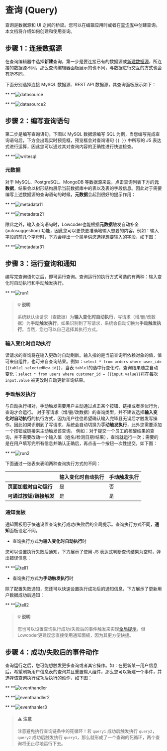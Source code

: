 # 查询 (Query)

查询是数据源和 UI 之间的桥梁。您可以在编辑应用时或者在[查询库](./query-library)中创建查询。本文档将介绍如何创建和使用查询。

## 步骤 1：连接数据源

在查询编辑器中选择**新建**查询，第一步是要连接已有的数据源或[新建数据源](./datasource#%E6%96%B0%E5%BB%BA%E6%95%B0%E6%8D%AE%E6%BA%90)，所连接的数据源不同，那么查询编辑器面板展示的也不同，与数据进行交互的方式也会有所不同。

下面分别选择连接 MySQL 数据源、REST API 数据源，其查询面板展示如下：

**       **![datasource](assets/datasource-20231002173453-sh93w7l.png "datasource")[           ](https://majiang.co/static/355179a6d80b562a1e87b81379775d1b/e8f1b/datasource.png)

**       **![datasource2](assets/datasource2-20231002173453-wpnup7q.png "datasource2")[           ](https://majiang.co/static/00cba2af014cb0837b47c088cd078529/0f96c/datasource2.png)

## 步骤 2：编写查询语句

第二步是编写查询语句。下图以 MySQL 数据源编写 SQL 为例，当您编写完成查询语句后，下方会出现实时预览框，预览框会对查询语句 `{{ }}`​ 中所写的 JS 表达式进行运算，因此您可以通过其对查询内容的正确性进行快速检查。

**       **![writesql](assets/writesql-20231002173453-5h5bxfm.png "writesql")[           ](https://majiang.co/static/4e552941a68e18084206ff030b8e5fff/f3abf/writesql.png)

### 元数据

对于 MySQL、PostgreSQL、MongoDB 等数据源来说，点击查询列表下方的​**元数据**​，结果会以树形结构展示当前数据库中的表以及表的字段信息。因此对于需要编写上述数据源的查询语句的时候，**元数据**会起到很好的提示作用：

**       **![metadata11](assets/metadata11-20231002173453-vdv7w93.png "metadata11")[           ](https://majiang.co/static/ab97ea747e3e3225588c4cac51f1d62c/3dde1/metadata11.png)

**       **![metadata21](assets/metadata21-20231002173453-c3dx8pt.png "metadata21")[           ](https://majiang.co/static/faf75f7a0802ae8abb213c5ebc862dea/f53a0/metadata21.png)

除此之外，输入查询语句时，Lowcoder也能根据**元数据**触发自动补全 (autosuggestion) 功能，因此您可以更快更准确地输入想要的内容。例如：输入字段的前几个字母时，下方会弹出一个菜单供您选择想要输入的字段，如下图：

**       **![metadata31](assets/metadata31-20231002173453-4xficjf.png "metadata31")[           ](https://majiang.co/static/d1423a17233dce5e129dcedbfd152685/b85c3/metadata31.png)

## 步骤 3：运行查询和通知

编写完查询语句之后，即可运行查询。查询运行的执行方式可选的有两种：输入变化时自动执行和手动触发执行。

**       **![run1](assets/run1-20231002173453-61ait2c.png "run1")[           ](https://majiang.co/static/019aa8e5f989636af197fa4adde7abed/31198/run1.png)

> #### 💡 说明
>
> 系统默认读请求（查数据）为​**输入变化时自动执行**​，写请求（增/删/改数据）为​**手动触发执行**​。如果识别到了写请求，系统会自动切换为​**手动触发执行**​。当然，您也可以自己选择其执行方式。

### 输入变化时自动执行

读请求的查询将在输入更改时自动刷新。输入指的是当前查询所依赖对象的值，值可来自组件，也可来自查询结果。例如：`select * from orders where user_id={{table1.selectedRow.id}}`​ ，当表 `table1`​ 的选中行变化时，查询结果随之自动变化；`select * from users where customer_id = {{input.value}}`​ 将在每次 `input.value`​ 被更改时自动更新查询结果。

### 手动触发执行

与自动执行相对，手动触发需要用户主动通过点击某个按钮、链接或者类似行为，查询才会运行。 对于写请求（增/删/改数据）的查询类型，并不建议选择**输入变化时自动执行**的执行方式，因为用户往往希望确认输入完毕且无误后才触发写操作。因此如果识别到了写请求，系统会自动切换为​**手动触发执行**​，此外您需要添加一个按钮或链接来主动触发该查询。 例如：对于提交一个员工的核酸结果的查询，并不需要改动一个输入值（姓名/检测日期/结果），查询就运行一次；需要的是在用户填写完所有信息并确认正确后，再点击一个按钮一次性提交，如下图：

**       **![run2](assets/run2-20231002173453-io6acub.png "run2")[           ](https://majiang.co/static/bc3c4de0d439b91ccb3d12083aff2db9/587b0/run2.png)

下面通过一张表来表明两种查询执行方式的不同：

||**输入变化时自动执行**|**手动触发执行**|
| --| ----| ----|
|**页面加载时自动运行**|是|否|
|**可通过按钮/链接触发**|是|是|

### 通知面板

通知面板用于快速设置查询执行成功/失败后的全局提示。查询执行方式不同，**通知**面板设定不同。

* 查询执行方式为**输入变化时自动执行**时

您可以设置执行失败后通知，下方展示了使用 JS 表达式判断查询结果为空时，弹出错误信息：

**       **![tell1](assets/tell1-20231002173453-t43drmb.png "tell1")[           ](https://majiang.co/static/09ecf519e07492710b43b3c86057a6b0/21b4d/tell1.png)

* 查询执行方式为**手动触发执行**时

除了配置失败通知，您还可以快速设置执行成功后的通知信息，下方展示了更新用户数据成功后通知：

**       **![tell2](assets/tell2-20231002173453-bin5q9w.png "tell2")[           ](https://majiang.co/static/8e76770a1e144abd38b1ef7f0eb1a7fd/21b4d/tell2.png)

> #### 💡 说明
>
> 您也可以设置查询执行成功/失败后的事件触发来实现[全局提示](./event-handler#%E5%85%A8%E5%B1%80%E6%8F%90%E7%A4%BA)，但Lowcoder更建议您直接使用通知面板，因为其更方便快捷。

## 步骤 4：成功/失败后的事件动作

查询运行之后，您可能想触发更多查询或者其它操作。如：在更新某一用户信息后，希望刷新用户信息表的查询并且重置输入组件，那么您可以新建一个事件，并选择该查询执行成功后执行的动作，如下图：

**       **![eventhandler](assets/eventhandler-20231002173453-b1uk6eq.png "eventhandler")[           ](https://majiang.co/static/67e1cb553e6feb24ea90ea31337faccb/21b4d/eventhandler.png)

**       **![eventhandler2](assets/eventhandler2-20231002173453-66a7frv.png "eventhandler2")[           ](https://majiang.co/static/77e915cf862bd1c1c2ce726c92be7ba5/699b7/eventhandler2.png)

**       **![eventhanler3](assets/eventhanler3-20231002173453-3eqpifo.png "eventhanler3")[           ](https://majiang.co/static/c64a36aada079939cd44e1d6b283d665/0a47e/eventhanler3.png)

> #### ⚠️ 注意
>
> 注意避免执行查询链条中的死循环！若 `query1`​ 成功后触发执行 `query2`​，`query2`​ 成功后触发执行 `query1`​，那么就形成了一个查询的死循环，两个查询将无止尽地运行下去。
